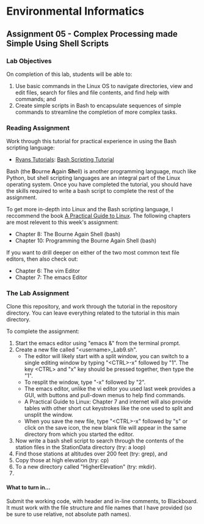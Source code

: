 # Environmental Informatics

## Assignment 05 - Complex Processing made Simple Using Shell Scripts

### Lab Objectives

On completion of this lab, students will be able to:
1. Use basic commands in the Linux OS to navigate directories, view and edit files, search for files and file contents, and find help with commands; and
2. Create simple scripts in Bash to encapsulate sequences of simple commands to streamline the completion of more complex tasks.

### Reading Assignment

Work through this tutorial for practical experience in using the Bash scripting language:  

- [Ryans Tutorials](https://ryanstutorials.net/): [Bash Scripting Tutorial](https://ryanstutorials.net/bash-scripting-tutorial/)

Bash (the **B**ourne **A**gain **Sh**ell) is another programming language, much like Python, but shell scripting languages are an integral part of the Linux operating system. Once you have completed the tutorial, you should have the skills required to write a bash script to complete the rest of the assignment.

To get more in-depth into Linux and the Bash scripting language, I reccommend the book [A Practical Guide to Linux](https://learning.oreilly.com/library/view/practical-guide-to/9780134774626/).  The following chapters are most relevent to this week's assignment:

- Chapter 8: The Bourne Again Shell (bash)
- Chapter 10: Programming the Bourne Again Shell (bash)

If you want to drill deeper on either of the two most common text file editors, then also check out:

- Chapter 6: The vim Editor
- Chapter 7: The emacs Editor

### The Lab Assignment

Clone this repository, and work through the tutorial in the repository directory.  You can leave everything related to the tutorial in this main directory.
      
To complete the assignment:

1. Start the emacs editor using "emacs &" from the terminal prompt.
2. Create a new file called "\<username\>_Lab9.sh".
   - The editor will likely start with a split window, you can switch to a single editing window by typing "\<CTRL\>\-x" followed by "1".  The key \<CTRL\> and "x" key should be pressed together, then type the "1".  
   - To resplit the window, type "<CTRL>-x" followed by "2".
   - The emacs editor, unlike the vi editor you used last week provides a GUI, with buttons and pull-down menus to help find commands.  
   - A Practical Guide to Linux: Chapter 7 and internet will also provide tables with other short cut keystrokes like the one used to split and unsplit the window.
   - When you save the new file, type "\<CTRL\>\-x" followed by "s" or click on the save icon, the new blank file will appear in the same directory from which you started the editor.
3. Now write a bash shell script to search through the contents of the station files in the StationData directory (try: a loop) 
4. Find those stations at altitudes over 200 feet (try: grep), and 
5. Copy those at high elevation (try: cp) 
6. To a new directory called "HigherElevation" (try: mkdir).
7. 
  
#### What to turn in...

Submit the working code, with header and in-line comments, to Blackboard.  It must work with the file structure and file names that I have provided (so be sure to use relative, not absolute path names).
